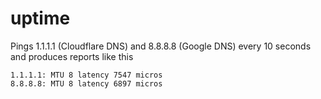 # uptime

Pings 1.1.1.1 (Cloudflare DNS) and 8.8.8.8 (Google DNS) every 10 seconds and produces reports like this

```
1.1.1.1: MTU 8 latency 7547 micros
8.8.8.8: MTU 8 latency 6897 micros
```

